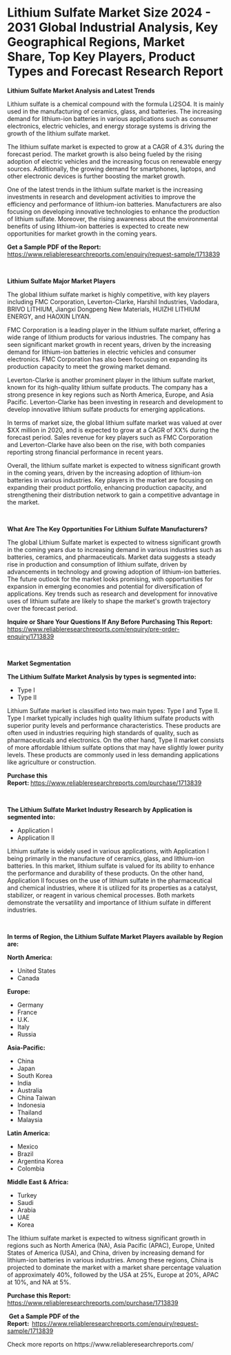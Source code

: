 <p><h1>Lithium Sulfate Market Size 2024 - 2031 Global Industrial Analysis, Key Geographical Regions, Market Share, Top Key Players, Product Types and Forecast Research Report</h1></p><p><strong>Lithium Sulfate Market Analysis and Latest Trends</strong></p>
<p><p>Lithium sulfate is a chemical compound with the formula Li2SO4. It is mainly used in the manufacturing of ceramics, glass, and batteries. The increasing demand for lithium-ion batteries in various applications such as consumer electronics, electric vehicles, and energy storage systems is driving the growth of the lithium sulfate market. </p><p>The lithium sulfate market is expected to grow at a CAGR of 4.3% during the forecast period. The market growth is also being fueled by the rising adoption of electric vehicles and the increasing focus on renewable energy sources. Additionally, the growing demand for smartphones, laptops, and other electronic devices is further boosting the market growth.</p><p>One of the latest trends in the lithium sulfate market is the increasing investments in research and development activities to improve the efficiency and performance of lithium-ion batteries. Manufacturers are also focusing on developing innovative technologies to enhance the production of lithium sulfate. Moreover, the rising awareness about the environmental benefits of using lithium-ion batteries is expected to create new opportunities for market growth in the coming years.</p></p>
<p><strong>Get a Sample PDF of the Report:&nbsp;</strong> <a href="https://www.reliableresearchreports.com/enquiry/request-sample/1713839">https://www.reliableresearchreports.com/enquiry/request-sample/1713839</a></p>
<p>&nbsp;</p>
<p><strong>Lithium Sulfate Major Market Players</strong></p>
<p><p>The global lithium sulfate market is highly competitive, with key players including FMC Corporation, Leverton-Clarke, Harshil Industries, Vadodara, BRIVO LITHIUM, Jiangxi Dongpeng New Materials, HUIZHI LITHIUM ENERGY, and HAOXIN LIYAN. </p><p>FMC Corporation is a leading player in the lithium sulfate market, offering a wide range of lithium products for various industries. The company has seen significant market growth in recent years, driven by the increasing demand for lithium-ion batteries in electric vehicles and consumer electronics. FMC Corporation has also been focusing on expanding its production capacity to meet the growing market demand.</p><p>Leverton-Clarke is another prominent player in the lithium sulfate market, known for its high-quality lithium sulfate products. The company has a strong presence in key regions such as North America, Europe, and Asia Pacific. Leverton-Clarke has been investing in research and development to develop innovative lithium sulfate products for emerging applications.</p><p>In terms of market size, the global lithium sulfate market was valued at over $XX million in 2020, and is expected to grow at a CAGR of XX% during the forecast period. Sales revenue for key players such as FMC Corporation and Leverton-Clarke have also been on the rise, with both companies reporting strong financial performance in recent years.</p><p>Overall, the lithium sulfate market is expected to witness significant growth in the coming years, driven by the increasing adoption of lithium-ion batteries in various industries. Key players in the market are focusing on expanding their product portfolio, enhancing production capacity, and strengthening their distribution network to gain a competitive advantage in the market.</p></p>
<p>&nbsp;</p>
<p><strong>What Are The Key Opportunities For Lithium Sulfate Manufacturers?</strong></p>
<p><p>The global Lithium Sulfate market is expected to witness significant growth in the coming years due to increasing demand in various industries such as batteries, ceramics, and pharmaceuticals. Market data suggests a steady rise in production and consumption of lithium sulfate, driven by advancements in technology and growing adoption of lithium-ion batteries. The future outlook for the market looks promising, with opportunities for expansion in emerging economies and potential for diversification of applications. Key trends such as research and development for innovative uses of lithium sulfate are likely to shape the market's growth trajectory over the forecast period.</p></p>
<p><strong>Inquire or Share Your Questions If Any Before Purchasing This Report:</strong> <a href="https://www.reliableresearchreports.com/enquiry/pre-order-enquiry/1713839">https://www.reliableresearchreports.com/enquiry/pre-order-enquiry/1713839</a></p>
<p>&nbsp;</p>
<p><strong>Market Segmentation</strong></p>
<p><strong>The Lithium Sulfate Market Analysis by types is segmented into:</strong></p>
<p><ul><li>Type I</li><li>Type II</li></ul></p>
<p><p>Lithium Sulfate market is classified into two main types: Type I and Type II. Type I market typically includes high quality lithium sulfate products with superior purity levels and performance characteristics. These products are often used in industries requiring high standards of quality, such as pharmaceuticals and electronics. On the other hand, Type II market consists of more affordable lithium sulfate options that may have slightly lower purity levels. These products are commonly used in less demanding applications like agriculture or construction.</p></p>
<p><strong>Purchase this Report:&nbsp;</strong><a href="https://www.reliableresearchreports.com/purchase/1713839">https://www.reliableresearchreports.com/purchase/1713839</a></p>
<p>&nbsp;</p>
<p><strong>The Lithium Sulfate Market Industry Research by Application is segmented into:</strong></p>
<p><ul><li>Application I</li><li>Application II</li></ul></p>
<p><p>Lithium sulfate is widely used in various applications, with Application I being primarily in the manufacture of ceramics, glass, and lithium-ion batteries. In this market, lithium sulfate is valued for its ability to enhance the performance and durability of these products. On the other hand, Application II focuses on the use of lithium sulfate in the pharmaceutical and chemical industries, where it is utilized for its properties as a catalyst, stabilizer, or reagent in various chemical processes. Both markets demonstrate the versatility and importance of lithium sulfate in different industries.</p></p>
<p>&nbsp;</p>
<p><strong>In terms of Region, the Lithium Sulfate Market Players available by Region are:</strong></p>
<p>
    <p> <strong> North America: </strong>
        <ul>
            <li>United States</li>
            <li>Canada</li>
        </ul>
        </p> 
    <p> <strong> Europe: </strong>
        <ul>
            <li>Germany</li>
            <li>France</li>
            <li>U.K.</li>
            <li>Italy</li>
            <li>Russia</li>
        </ul>
        </p> 
    <p> <strong> Asia-Pacific: </strong>
        <ul>
            <li>China</li>
            <li>Japan</li>
            <li>South Korea</li>
            <li>India</li>
            <li>Australia</li>
            <li>China Taiwan</li>
            <li>Indonesia</li>
            <li>Thailand</li>
            <li>Malaysia</li>
        </ul>
        </p> 
    <p> <strong> Latin America: </strong>
        <ul>
            <li>Mexico</li>
            <li>Brazil</li>
            <li>Argentina Korea</li>
            <li>Colombia</li>
        </ul>
        </p> 
    <p> <strong> Middle East & Africa: </strong>
        <ul>
            <li>Turkey</li>
            <li>Saudi</li>
            <li>Arabia</li>
            <li>UAE</li>
            <li>Korea</li>
        </ul>
    </p>
    </p>
<p><p>The lithium sulfate market is expected to witness significant growth in regions such as North America (NA), Asia Pacific (APAC), Europe, United States of America (USA), and China, driven by increasing demand for lithium-ion batteries in various industries. Among these regions, China is projected to dominate the market with a market share percentage valuation of approximately 40%, followed by the USA at 25%, Europe at 20%, APAC at 10%, and NA at 5%.</p></p>
<p><strong>Purchase this Report: </strong><a href="https://www.reliableresearchreports.com/purchase/1713839">https://www.reliableresearchreports.com/purchase/1713839</a></p>
<p>&nbsp;<strong>Get a Sample PDF of the Report:&nbsp;&nbsp;</strong><a href="https://www.reliableresearchreports.com/enquiry/request-sample/1713839">https://www.reliableresearchreports.com/enquiry/request-sample/1713839</a></p>
<p><strong></strong></p>
<p>Check more reports on https://www.reliableresearchreports.com/</p>